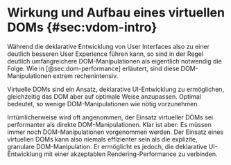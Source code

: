 # Wirkung und Aufbau eines virtuellen DOMs {#sec:vdom-intro}

Während die deklarative Entwicklung von User Interfaces also zu einer deutlich besseren User Experience führen kann, so sind in der Regel deutlich umfangreichere DOM-Manipulationen als eigentlich notwendig die Folge. Wie in [@sec:dom-performance] erläutert, sind diese DOM-Manipulationen extrem rechenintensiv.

Virtuelle DOMs sind ein Ansatz, deklarative UI-Entwicklung zu ermöglichen, gleichzeitig das DOM aber auf optimale Weise anzupassen. Optimal bedeutet, so wenige DOM-Manipulationen wie nötig vorzunehmen. 

Irrtümlicherweise wird oft angenommen, der Einsatz virtueller DOMs sei performanter als direkte DOM-Manipulationen. Klar ist aber: Es müssen immer noch DOM-Manipulationen vorgenommen werden. Der Einsatz eines virtuellen DOMs kann also niemals effizienter sein als die explizite, granulare DOM-Manipulation. Er ermöglicht es jedoch, die deklarative UI-Entwicklung mit einer akzeptablen Rendering-Performance zu verbinden.
